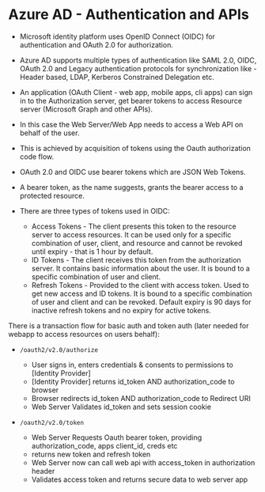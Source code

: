 # Azure AD - Authentication and APIs

- Microsoft identity platform uses OpenID Connect (OIDC) for authentication and OAuth 2.0 for authorization.
- Azure AD supports multiple types of authentication like SAML 2.0, OIDC, OAuth 2.0 and Legacy authentication protocols for synchronization like - Header based, LDAP, Kerberos Constrained Delegation etc.
- An application (OAuth Client - web app, mobile apps, cli apps) can sign in to the Authorization server, get bearer tokens to access Resource server (Microsoft Graph and other APIs).


- In this case the Web Server/Web App needs to access a Web API on behalf of the user.
- This is achieved by acquisition of tokens using the Oauth authorization code flow.


- OAuth 2.0 and OIDC use bearer tokens which are JSON Web Tokens.
- A bearer token, as the name suggests, grants the bearer access to a protected resource.
- There are three types of tokens used in OIDC:
  - Access Tokens - The client presents this token to the resource server to access resources. It can be used only for a specific combination of user, client, and resource and cannot be revoked until expiry - that is 1 hour by default.
  - ID Tokens - The client receives this token from the authorization server. It contains basic information about the user. It is bound to a specific combination of user and client.
  - Refresh Tokens - Provided to the client with access token. Used to get new access and ID tokens. It is bound to a specific combination of user and client and can be revoked. Default expiry is 90 days for inactive refresh tokens and no expiry for active tokens.

There is a transaction flow for basic auth and token auth (later needed for webapp to access resources on users behalf):

- ```/oauth2/v2.0/authorize```
  - User signs in, enters credentials & consents to permissions to [Identity Provider]
  - [Identity Provider] returns id_token AND authorization_code to browser
  - Browser redirects id_token AND authorization_code to Redirect URI
  - Web Server Validates id_token and sets session cookie

- ```/oauth2/v2.0/token```
  - Web Server Requests Oauth bearer token, providing authorization_code, apps client_id, creds etc
  - returns new token and refresh token
  - Web Server now can call web api with access_token in authorization header
  - Validates access token and returns secure data to web server app
